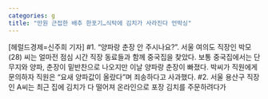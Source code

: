 ```yaml
---
categories: g
title: "만원 근접한 배추 한포기…식탁에 김치가 사라진다 언박싱"
---
```

[헤럴드경제=신주희 기자] #1. “양파랑 춘장 안 주시나요?”. 서울 여의도 직장인 박모(28) 씨는 얼마전 점심 시간 직장 동료들과 함께 중국집을 찾았다. 보통 중국집에서는 단무지와 양파, 춘장이 밑반찬으로 나오지만 이날 양파랑 춘장이 빠졌다. 박씨가 직원에게 문의하자 직원은 &ldquo;요새 양파값이 올랐다&rdquo;며 죄송하다고 사과했다. #2. 서울 용산구 직장인 A씨는 최근 집에 김치가 다 떨어져 온라인으로 포장 김치를 주문하려다가